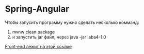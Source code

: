# Spring-Angular
Чтобы запусить программу нужно сделать несколько комманд:
1. mvnw clean package
2. и запустить jar файл, через java -jar laba4-1.0

[Front-end лежит на этой ссылке](https://github.com/YDiamond1/Angular)
